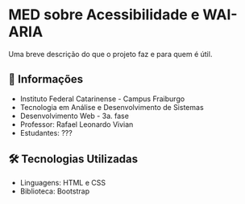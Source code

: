 # MED sobre Acessibilidade e WAI-ARIA
Uma breve descrição do que o projeto faz e para quem é útil.
## 📘 Informações
- Instituto Federal Catarinense - Campus Fraiburgo
- Tecnologia em Análise e Desenvolvimento de Sistemas
- Desenvolvimento Web - 3a. fase
- Professor: Rafael Leonardo Vivian
- Estudantes: ???

## 🛠️ Tecnologias Utilizadas

- Linguagens: HTML e CSS
- Biblioteca: Bootstrap
